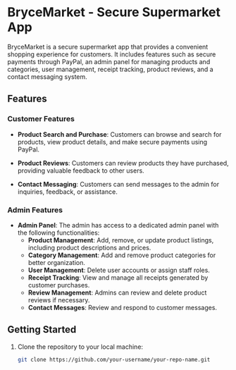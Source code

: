 <!-- # Getting Started with Create React App

This project was bootstrapped with [Create React App](https://github.com/facebook/create-react-app), using the [Redux](https://redux.js.org/) and [Redux Toolkit](https://redux-toolkit.js.org/) TS template.

## Available Scripts

In the project directory, you can run:

### `npm start`

Runs the app in the development mode.\
Open [http://localhost:3000](http://localhost:3000) to view it in the browser.

The page will reload if you make edits.\
You will also see any lint errors in the console.

### `npm test`

Launches the test runner in the interactive watch mode.\
See the section about [running tests](https://facebook.github.io/create-react-app/docs/running-tests) for more information.

### `npm run build`

Builds the app for production to the `build` folder.\
It correctly bundles React in production mode and optimizes the build for the best performance.

The build is minified and the filenames include the hashes.\
Your app is ready to be deployed!

See the section about [deployment](https://facebook.github.io/create-react-app/docs/deployment) for more information.

### `npm run eject`

**Note: this is a one-way operation. Once you `eject`, you can’t go back!**

If you aren’t satisfied with the build tool and configuration choices, you can `eject` at any time. This command will remove the single build dependency from your project.

Instead, it will copy all the configuration files and the transitive dependencies (webpack, Babel, ESLint, etc) right into your project so you have full control over them. All of the commands except `eject` will still work, but they will point to the copied scripts so you can tweak them. At this point you’re on your own.

You don’t have to ever use `eject`. The curated feature set is suitable for small and middle deployments, and you shouldn’t feel obligated to use this feature. However we understand that this tool wouldn’t be useful if you couldn’t customize it when you are ready for it.

## Learn More

You can learn more in the [Create React App documentation](https://facebook.github.io/create-react-app/docs/getting-started).

To learn React, check out the [React documentation](https://reactjs.org/). -->


# BryceMarket - Secure Supermarket App

BryceMarket is a secure supermarket app that provides a convenient shopping experience for customers. It includes features such as secure payments through PayPal, an admin panel for managing products and categories, user management, receipt tracking, product reviews, and a contact messaging system.

## Features

### Customer Features

- **Product Search and Purchase**: Customers can browse and search for products, view product details, and make secure payments using PayPal.

- **Product Reviews**: Customers can review products they have purchased, providing valuable feedback to other users.

- **Contact Messaging**: Customers can send messages to the admin for inquiries, feedback, or assistance.

### Admin Features

- **Admin Panel**: The admin has access to a dedicated admin panel with the following functionalities:
  - **Product Management**: Add, remove, or update product listings, including product descriptions and prices.
  - **Category Management**: Add and remove product categories for better organization.
  - **User Management**: Delete user accounts or assign staff roles.
  - **Receipt Tracking**: View and manage all receipts generated by customer purchases.
  - **Review Management**: Admins can review and delete product reviews if necessary.
  - **Contact Messages**: Review and respond to customer messages.

## Getting Started

1. Clone the repository to your local machine:

   ```bash
   git clone https://github.com/your-username/your-repo-name.git
